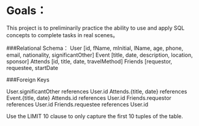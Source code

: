# Goals：
This project is to preliminarily practice the ability to use and apply SQL concepts to complete tasks in real scenes。

###Relational Schema：
User [id, fName, mInitial, lName, age, phone, email, nationality, significantOther]
Event [title, date, description, location, sponsor]
Attends [id, title, date, travelMethod]
Friends [requestor, requestee, startDate

###Foreign Keys

User.significantOther references User.id
Attends.{title, date} references Event.{title, date}
Attends.id references User.id
Friends.requestor references User.id
Friends.requestee references User.id

Use the LIMIT 10 clause to only capture the first 10 tuples of the table.
